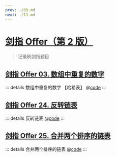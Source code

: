 ```yaml
---
prev: ./09.md
next: ./11.md
---
```


# [剑指 Offer（第 2 版）](https://leetcode.cn/problem-list/xb9nqhhg/)

> 记录刷剑指题目

## [剑指 Offer 03. 数组中重复的数字](https://leetcode.cn/problems/shu-zu-zhong-zhong-fu-de-shu-zi-lcof/description/)

::: details 数组中重复的数字 【哈希表】
@[code](./array/findRepeatNumber.py)
:::

## [剑指 Offer 24. 反转链表](https://leetcode.cn/problems/fan-zhuan-lian-biao-lcof/description/)

::: details 反转链表
@[code](./list/reverseList.py)
:::

## [剑指 Offer 25. 合并两个排序的链表](https://leetcode.cn/problems/he-bing-liang-ge-pai-xu-de-lian-biao-lcof/)

::: details 合并两个排序的链表
@[code](./list/mergeTwoLists.py)
:::
